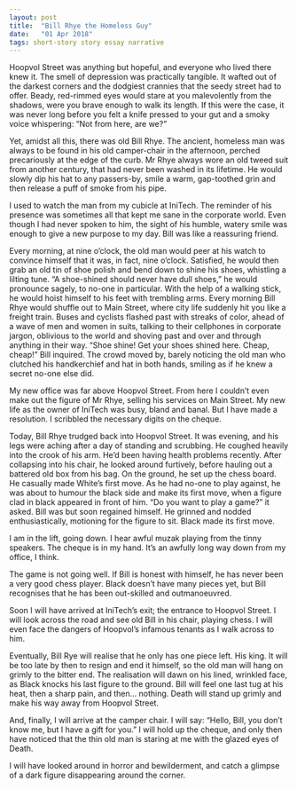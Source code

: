 ```yaml
---
layout: post
title:  "Bill Rhye the Homeless Guy"
date:   "01 Apr 2018"
tags: short-story story essay narrative
---
```


Hoopvol Street was anything but hopeful, and everyone who lived there knew it. The smell of depression was practically tangible. It wafted out of the darkest corners and the dodgiest crannies that the seedy street had to offer. Beady, red-rimmed eyes would stare at you malevolently from the shadows, were you brave enough to walk its length. If this were the case, it was never long before you felt a knife pressed to your gut and a smoky voice whispering:
“Not from here, are we?”
<!--more-->
Yet, amidst all this, there was old Bill Rhye. The ancient, homeless man was always to be found in his old camper-chair in the afternoon, perched precariously at the edge of the curb. Mr Rhye always wore an old tweed suit from another century, that had never been washed in its lifetime. He would slowly dip his hat to any passers-by, smile a warm, gap-toothed grin and then release a puff of smoke from his pipe.

I used to watch the man from my cubicle at IniTech. The reminder of his presence was sometimes all that kept me sane in the corporate world. Even though I had never spoken to him, the sight of his humble, watery smile was enough to give a new purpose to my day. Bill was like a reassuring friend.

Every morning, at nine o’clock, the old man would peer at his watch to convince himself that it was, in fact, nine o’clock. Satisfied, he would then grab an old tin of shoe polish and bend down to shine his shoes, whistling a lilting tune.
“A shoe-shined should never have dull shoes,” he would pronounce sagely, to no-one in particular. With the help of a walking stick, he would hoist himself to his feet with trembling arms. Every morning Bill Rhye would shuffle out to Main Street, where city life suddenly hit you like a freight train. Buses and cyclists flashed past with streaks of color, ahead of a wave of men and women in suits, talking to their cellphones in corporate jargon, oblivious to the world and shoving past and over and through anything in their way.
“Shoe shine! Get your shoes shined here. Cheap, cheap!” Bill inquired.
The crowd moved by, barely noticing the old man who clutched his handkerchief and hat in both hands, smiling as if he knew a secret no-one else did.

My new office was far above Hoopvol Street. From here I couldn’t even make out the figure of Mr Rhye, selling his services on Main Street. My new life as the owner of IniTech was busy, bland and banal. But I have made a resolution. I scribbled the necessary digits on the cheque.

Today, Bill Rhye trudged back into Hoopvol Street. It was evening, and his legs were aching after a day of standing and scrubbing. He coughed heavily into the crook of his arm. He’d been having health problems recently. After collapsing into his chair, he looked around furtively, before hauling out a battered old box from his bag. On the ground, he set up the chess board. He casually made White’s first move. As he had no-one to play against, he was about to humour the black side and make its first move, when a figure clad in black appeared in front of him.
“Do you want to play a game?” it asked.
Bill was but soon regained himself. He grinned and nodded enthusiastically, motioning for the figure to sit. Black made its first move.

I am in the lift, going down. I hear awful muzak playing from the tinny speakers. The cheque is in my hand. It’s an awfully long way down from my office, I think.

The game is not going well. If Bill is honest with himself, he has never been a very good chess player. Black doesn’t have many pieces yet, but Bill recognises that he has been out-skilled and outmanoeuvred.

Soon I will have arrived at IniTech’s exit; the entrance to Hoopvol Street. I will look across the road and see old Bill in his chair, playing chess. I will even face the dangers of Hoopvol’s infamous tenants as I walk across to him.

Eventually, Bill Rye will realise that he only has one piece left. His king.
It will be too late by then to resign and end it himself, so the old man will hang on grimly to the bitter end. The realisation will dawn on his lined, wrinkled face, as Black knocks his last figure to the ground. Bill will feel one last tug at his heat, then a sharp pain, and then... nothing.
Death will stand up grimly and make his way away from Hoopvol Street.

And, finally, I will arrive at the camper chair. I will say: “Hello, Bill, you don’t know me, but I have a gift for you.” I will hold up the cheque, and only then have noticed that the thin old man is staring at me with the glazed eyes of Death.

I will have looked around in horror and bewilderment, and catch a glimpse of a dark figure disappearing around the corner.
